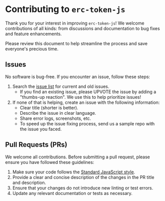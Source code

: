 # Contributing to `erc-token-js`

Thank you for your interest in improving `erc-token-js`! We welcome contributions of all kinds: from discussions and documentation to bug fixes and feature enhancements.

Please review this document to help streamline the process and save everyone's precious time.

## Issues

No software is bug-free. If you encounter an issue, follow these steps:

1. Search the [issue list](https://github.com/clbrge/erc-token-js/issues) for current and old issues.
   - If you find an existing issue, please UPVOTE the issue by adding a "thumbs-up reaction". We use this to help prioritize issues!
2. If none of that is helping, create an issue with the following information:
   - Clear title (shorter is better).
   - Describe the issue in clear language.
   - Share error logs, screenshots, etc.
   - To speed up the issue fixing process, send us a sample repo with the issue you faced.

## Pull Requests (PRs)

We welcome all contributions. Before submitting a pull request, please ensure you have followed these guidelines:

1. Make sure your code follows the [Standard JavaScript style](https://standardjs.com/).
2. Provide a clear and concise description of the changes in the PR title and description.
3. Ensure that your changes do not introduce new linting or test errors.
4. Update any relevant documentation or tests as necessary.
